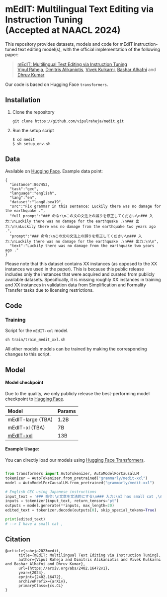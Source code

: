# mEdIT: Multilingual Text Editing via Instruction Tuning  <br />(Accepted at NAACL 2024)

This repository provides datasets, models and code for mEdIT instruction-tuned text editing model(s), with the official implementation of the following paper:
> [mEdIT: Multilingual Text Editing via Instruction Tuning](https://arxiv.org/abs/2402.16472v1) <br>
> [Vipul Raheja](https://github.com/vipulraheja), [Dimitris Alikaniotis](https://github.com/dimalik), [Vivek Kulkarni](https://github.com/viveksck), [Bashar Alhafni](https://github.com/balhafni) and [Dhruv Kumar](https://github.com/ddhruvkr)

Our code is based on Hugging Face `transformers`.

## Installation
1. Clone the repository
   ```
   git clone https://github.com/vipulraheja/medit.git
   ```
   
2. Run the setup script
   ```
   $ cd medit
   $ sh setup_env.sh
   ```

## Data
Available on [Hugging Face](https://huggingface.co/datasets/grammarly/medit).
Example data point:

```
{
  "instance":867453,
  "task":"gec",
  "language":"english",
  "lang":"en",
  "dataset":"lang8.bea19",
  "src":"Fix grammar in this sentence: Luckily there was no damage for the earthquake .",
  "full_prompt":"### 命令:\nこの文の文法上の誤りを修正してください\n### 入力:\nLuckily there was no damage for the earthquake .\n### 出力:\n\nLuckily there was no damage from the earthquake two years ago .",
  "prompt":"### 命令:\nこの文の文法上の誤りを修正してください\n### 入力:\nLuckily there was no damage for the earthquake .\n### 出力:\n\n",
  "text":"Luckily there was no damage from the earthquake two years ago ."
}
```

Please note that this dataset contains XX instances (as opposed to the XX instances we used in the paper). This is because this public release includes only the instances that were acquired and curated from publicly available datasets. Specifically, it is missing roughly XX instances in training and XX instances in validation data from Simplification and Formality Transfer tasks due to licensing restrictions.

## Code
### Training
Script for the `mEdIT-xxl` model. 
```
sh train/train_medit_xxl.sh
```
All other models models can be trained by making the corresponding changes to this script. 

## Model

#### Model checkpoint
Due to the quality, we only publicly release the best-performing model checkpoint to [Hugging Face](https://huggingface.co/grammarly). 

| Model         | Params        | 
| :-------------|:-------------  |
| mEdIT-large (TBA)    | 1.2B  | 
| mEdIT-xl (TBA)    | 7B  | 
| [mEdIT-xxl](https://huggingface.co/grammarly/medit-xxl)    | 13B  | 


#### Example Usage:
You can directly load our models using [Hugging Face Transformers](https://github.com/huggingface/transformers).
```python

from transformers import AutoTokenizer, AutoModelForCausalLM
tokenizer = AutoTokenizer.from_pretrained("grammarly/medit-xxl")
model = AutoModelForCausalLM.from_pretrained("grammarly/medit-xxl")

# English GEC using Japanese instructions
input_text = '### 命令:\n文章を文法的にする\n### 入力:\nI has small cat ,\n### 出力:\n\n'
inputs = tokenizer(input_text, return_tensors="pt")
outputs = model.generate(**inputs, max_length=20)
edited_text = tokenizer.decode(outputs[0], skip_special_tokens=True)

print(edited_text)
# --> I have a small cat ,
```

## Citation
```
@article{raheja2023medit,
      title={mEdIT: Multilingual Text Editing via Instruction Tuning}, 
      author={Vipul Raheja and Dimitris Alikaniotis and Vivek Kulkarni and Bashar Alhafni and Dhruv Kumar},
      url={https://arxiv.org/abs/2402.16472v1},
      year={2024},
      eprint={2402.16472},
      archivePrefix={arXiv},
      primaryClass={cs.CL}
}
```
